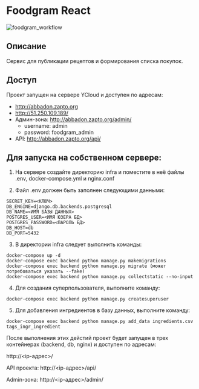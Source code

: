 # Foodgram React

![foodgram_workflow](https://github.com/AbbadonAA/foodgram-project-react/workflows/foodgram_workflow/badge.svg)

## Описание

Сервис для публикации рецептов и формирования списка покупок.

## Доступ

Проект запущен на сервере YCloud и доступен по адресам:
- http://abbadon.zapto.org
- http://51.250.109.189/
- Админ-зона: http://abbadon.zapto.org/admin/
  - username: admin
  - password: foodgram_admin
- API: http://abbadon.zapto.org/api/

## Для запуска на собственном сервере:

1. На сервере создайте директорию infra и поместите в неё файлы .env, docker-compose.yml и nginx.conf

2. Файл .env должен быть заполнен следующими данными:
```
SECRET_KEY=<КЛЮЧ>
DB_ENGINE=django.db.backends.postgresql
DB_NAME=<ИМЯ БАЗЫ ДАННЫХ>
POSTGRES_USER=<ИМЯ ЮЗЕРА БД>
POSTGRES_PASSWORD=<ПАРОЛЬ БД>
DB_HOST=db
DB_PORT=5432
```

3. В директории infra следует выполнить команды:
```
docker-compose up -d
docker-compose exec backend python manage.py makemigrations
docker-compose exec backend python manage.py migrate (может потребоваться указать --fake)
docker-compose exec backend python manage.py collectstatic --no-input
```

4. Для создания суперпользователя, выполните команду:
```
docker-compose exec backend python manage.py createsuperuser
```

5. Для добавления ингредиентов в базу данных, выполните команду:
```
docker-compose exec backend python manage.py add_data ingredients.csv tags_ingr_ingredient
```
После выполнения этих дейстий проект будет запущен в трех контейнерах (backend, db, nginx) и доступен по адресам:

http://<ip-адрес>/

API проекта: http://<ip-адрес>/api/

Admin-зона: http://<ip-адрес>/admin/
